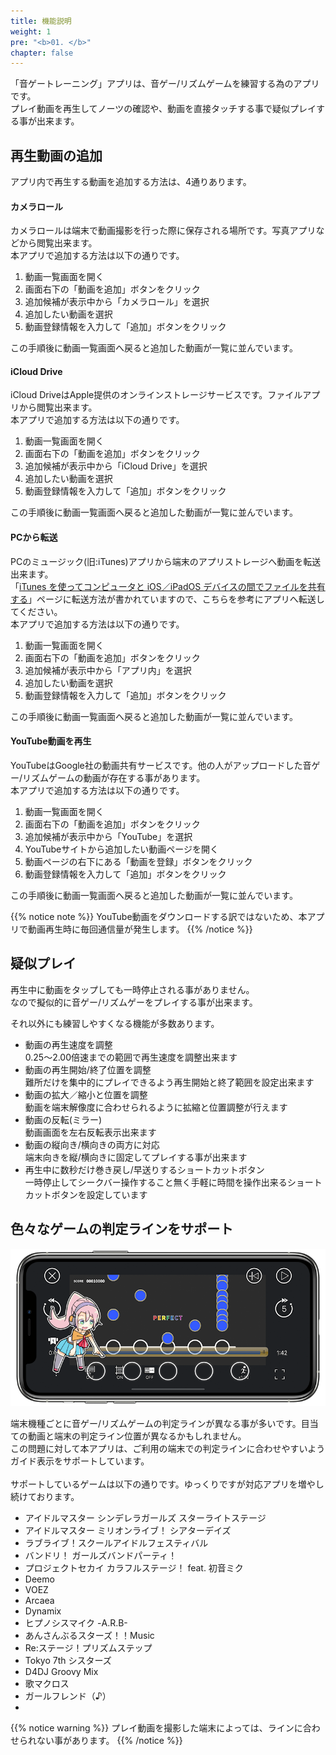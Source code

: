 ```yaml
---
title: 機能説明
weight: 1
pre: "<b>01. </b>"
chapter: false
---
```


「音ゲートレーニング」アプリは、音ゲー/リズムゲームを練習する為のアプリです。<br>
プレイ動画を再生してノーツの確認や、動画を直接タッチする事で疑似プレイする事が出来ます。

## 再生動画の追加

アプリ内で再生する動画を追加する方法は、4通りあります。

#### カメラロール

カメラロールは端末で動画撮影を行った際に保存される場所です。写真アプリなどから閲覧出来ます。<br>
本アプリで追加する方法は以下の通りです。

1. 動画一覧画面を開く
2. 画面右下の「動画を追加」ボタンをクリック
3. 追加候補が表示中から「カメラロール」を選択
4. 追加したい動画を選択
5. 動画登録情報を入力して「追加」ボタンをクリック

この手順後に動画一覧画面へ戻ると追加した動画が一覧に並んでいます。

#### iCloud Drive

iCloud DriveはApple提供のオンラインストレージサービスです。ファイルアプリから閲覧出来ます。<br>
本アプリで追加する方法は以下の通りです。

1. 動画一覧画面を開く
2. 画面右下の「動画を追加」ボタンをクリック
3. 追加候補が表示中から「iCloud Drive」を選択
4. 追加したい動画を選択
5. 動画登録情報を入力して「追加」ボタンをクリック

この手順後に動画一覧画面へ戻ると追加した動画が一覧に並んでいます。

#### PCから転送

PCのミュージック(旧:iTunes)アプリから端末のアプリストレージへ動画を転送出来ます。<br>
「<a href= "https://support.apple.com/ja-jp/HT201301" >iTunes を使ってコンピュータと iOS／iPadOS デバイスの間でファイルを共有する</a>」ページに転送方法が書かれていますので、こちらを参考にアプリへ転送してください。<br>
本アプリで追加する方法は以下の通りです。

1. 動画一覧画面を開く
2. 画面右下の「動画を追加」ボタンをクリック
3. 追加候補が表示中から「アプリ内」を選択
4. 追加したい動画を選択
5. 動画登録情報を入力して「追加」ボタンをクリック

この手順後に動画一覧画面へ戻ると追加した動画が一覧に並んでいます。

#### YouTube動画を再生

YouTubeはGoogle社の動画共有サービスです。他の人がアップロードした音ゲー/リズムゲームの動画が存在する事があります。<br>
本アプリで追加する方法は以下の通りです。

1. 動画一覧画面を開く
2. 画面右下の「動画を追加」ボタンをクリック
3. 追加候補が表示中から「YouTube」を選択
4. YouTubeサイトから追加したい動画ページを開く
5. 動画ページの右下にある「動画を登録」ボタンをクリック
6. 動画登録情報を入力して「追加」ボタンをクリック

この手順後に動画一覧画面へ戻ると追加した動画が一覧に並んでいます。

{{% notice note %}}
YouTube動画をダウンロードする訳ではないため、本アプリで動画再生時に毎回通信量が発生します。
{{% /notice %}}


## 疑似プレイ

再生中に動画をタップしても一時停止される事がありません。<br>
なので擬似的に音ゲー/リズムゲーをプレイする事が出来ます。<br>

それ以外にも練習しやすくなる機能が多数あります。

- 動画の再生速度を調整<br>0.25〜2.00倍速までの範囲で再生速度を調整出来ます
- 動画の再生開始/終了位置を調整<br>難所だけを集中的にプレイできるよう再生開始と終了範囲を設定出来ます
- 動画の拡大／縮小と位置を調整<br>動画を端末解像度に合わせられるように拡縮と位置調整が行えます
- 動画の反転(ミラー)<br>動画画面を左右反転表示出来ます
- 動画の縦向き/横向きの両方に対応<br>端末向きを縦/横向きに固定してプレイする事が出来ます
- 再生中に数秒だけ巻き戻し/早送りするショートカットボタン<br>一時停止してシークバー操作すること無く手軽に時間を操作出来るショートカットボタンを設定しています

## 色々なゲームの判定ラインをサポート

![video scale](img_video_scale.png#imgleft)
<div class="clear clear_box"></div>
端末機種ごとに音ゲー/リズムゲームの判定ラインが異なる事が多いです。目当ての動画と端末の判定ライン位置が異なるかもしれません。<br>
この問題に対して本アプリは、ご利用の端末での判定ラインに合わせやすいようガイド表示をサポートしています。<br><br>
サポートしているゲームは以下の通りです。ゆっくりですが対応アプリを増やし続けております。<br>

- アイドルマスター シンデレラガールズ スターライトステージ
- アイドルマスター ミリオンライブ！ シアターデイズ
- ラブライブ！スクールアイドルフェスティバル
- バンドリ！ ガールズバンドパーティ！
- プロジェクトセカイ カラフルステージ！ feat. 初音ミク
- Deemo
- VOEZ
- Arcaea
- Dynamix
- ヒプノシスマイク -A.R.B-
- あんさんぶるスターズ！！Music
- Re:ステージ！プリズムステップ
- Tokyo 7th シスターズ
- D4DJ Groovy Mix
- 歌マクロス
- ガールフレンド（♪）
-

{{% notice warning %}}
プレイ動画を撮影した端末によっては、ラインに合わせられない事があります。
{{% /notice %}}